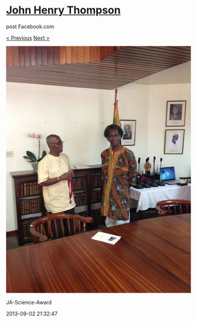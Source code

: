 # [John Henry Thompson](../README.md)
post Facebook.com

[< Previous](2013-09-02-47.md) [Next >](2013-09-02-49.md)

[![](../media/2013-09-02/JA-Science-Award-37.jpg)](../README.md)

JA-Science-Award

2013-09-02 21:32:47